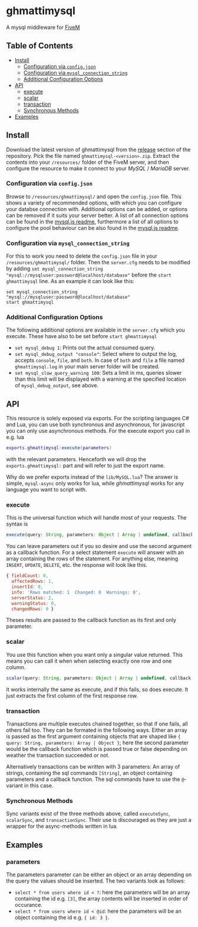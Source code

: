 # ghmattimysql

A mysql middleware for [FiveM](https://fivem.net)

## Table of Contents

* [Install](#install)
  * [Configuration via `config.json`](#configuration-via-configjson)
  * [Configuration via `mysql_connection_string`](#configuration-via-mysql_connection_string)
  * [Additional Configuration Options](#additional-configuration-options)
* [API](#api)
  * [execute](#execute)
  * [scalar](#scalar)
  * [transaction](#transaction)
  * [Synchronous Methods](#synchronous-methods)
* [Examples](#examples)

## Install

Download the latest version of ghmattimysql from the [release](https://github.com/GHMatti/ghmattimysql/releases/latest) section of the repository. Pick the file named `ghmattimysql-<version>.zip`. Extract the contents into your `/resources/` folder of the FiveM server, and then configure the resource to make it connect to your *MySQL* / *MariaDB* server.

### Configuration via `config.json`

Browse to `/resources/ghmattimysql/` and open the `config.json` file. This shows a variety of recommended options, with which you can configure your databse connection with. Additional options can be added, or options can be removed if it suits your server better. A list of all connection options can be found in the [mysql.js readme](https://github.com/mysqljs/mysql#connection-options), furthermore a list of all options to configure the pool behaviour can be also found in the [mysql.js readme](https://github.com/mysqljs/mysql#pool-options).

### Configuration via `mysql_connection_string`

For this to work you need to delete the `config.json` file in your `/resources/ghmattimysql/` folder. Then the `server.cfg` needs to be modified by adding `set mysql_connection_string "mysql://mysqluser:password@localhost/database"` before the `start ghmattimysql` line. As an example it can look like this:

```
set mysql_connection_string "mysql://mysqluser:password@localhost/database"
start ghmattimysql
```

### Additional Configuration Options
The following additional options are available in the `server.cfg` which you execute. These have also to be set before `start ghmattimysql`
* `set mysql_debug 1`: Prints out the actual consumed query.
* `set mysql_debug_output "console"`: Select where to output the log, accepts `console`, `file`, and `both`. In case of `both` and `file` a file named `ghmattimysql.log` in your main server folder will be created.
* `set mysql_slow_query_warning 100`: Sets a limit in ms, queries slower than this limit will be displayed with a warning at the specified location of `mysql_debug_output`, see above.

## API

This resource is solely exposed via exports. For the scripting languages C# and Lua, you can use both synchronous and asynchronous, for javascript you can only use asynchronous methods. For the execute export you call in e.g. lua
```lua
exports.ghmattimysql:execute(parameters)
```
with the relevant parameters. Henceforth we will drop the `exports.ghmattimysql:` part and will refer to just the export name.

Why do we prefer exports instead of the `lib/MySQL.lua`? The answer is simple, `mysql-async` only works for lua, while *ghmattimysql* works for any language you want to script with.

### execute

This is the universal function which will handle most of your requests. The syntax is
```js
execute(query: String, parameters: Object | Array | undefined, callback: function | undefined)
```
You can leave parameters out if you so desire and use the second argument as a callback function. For a select statement `execute` will answer with an array containing the rows of the statement. For anything else, meaning `INSERT`, `UPDATE`, `DELETE`, etc. the response will look like this.
```js
{ fieldCount: 0,
  affectedRows: 1,
  insertId: 0,
  info: 'Rows matched: 1  Changed: 0  Warnings: 0',
  serverStatus: 2,
  warningStatus: 0,
  changedRows: 0 }
  ```
  Theses results are passed to the callback function as its first and only parameter.

### scalar

You use this function when you want only a singular value returned. This means you can call it when when selecting exactly one row and one column.
```js
scalar(query: String, parameters: Object | Array | undefined, callback: function | undefined)
```
It works internally the same as execute, and if this fails, so does execute. It just extracts the first column of the first response row.

### transaction

Transactions are multiple executes chained together, so that if one fails, all others fail too. They can be formated in the following ways. Either an array is passed as the first argument containing objects that are shaped like `{ query: String, parameters: Array | Object }`; here the second parameter would be the callback function which is passed true or false depending on weather the transaction succeeded or not.

Alternatively transactions can be written with 3 parameters: An array of strings, containing the sql commands `[String]`, an object containing parameters and a callback function. The sql commands have to use the `@`-variant in this case.

### Synchronous Methods

Sync variants exist of the three methods above, called `executeSync`, `scalarSync`, and `transactionSync`. Their use is discouraged as they are just a wrapper for the async-methods written in lua.

## Examples

### parameters

The parameters parameter can be either an object or an array depending on the query the values should be inserted. The two variants look as follows:
* `select * from users where id < ?`: here the parameters will be an array containing the id e.g. `[3]`, the array contents will be inserted in order of occurance.
* `select * from users where id < @id`: here the parameters will be an object containing the id e.g. `{ id: 3 }`.
